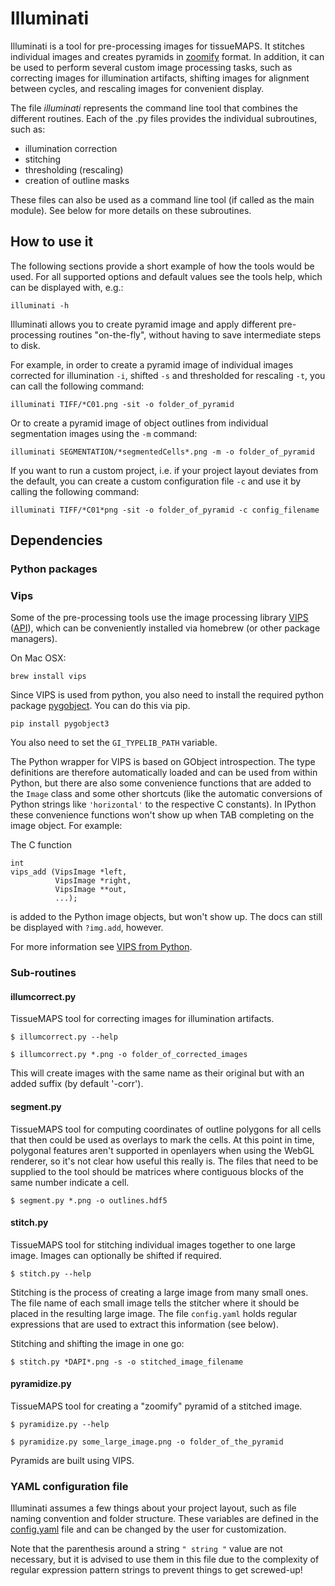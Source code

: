 # Illuminati #

Illuminati is a tool for pre-processing images for tissueMAPS. It stitches individual images and creates pyramids in [zoomify](http://www.zoomify.com/) format. In addition, it can be used to perform several custom image processing tasks, such as correcting images for illumination artifacts, shifting images for alignment between cycles, and rescaling images for convenient display.

The file *illuminati* represents the command line tool that combines the different routines. Each of the .py files provides the individual subroutines, such as: 
* illumination correction    
* stitching   
* thresholding (rescaling) 
* creation of outline masks   

These files can also be used as a command line tool (if called as the main module). See below for more details on these subroutines.

## How to use it ##

The following sections provide a short example of how the tools would be used. For all supported options and default values see the tools help, which can be displayed with, e.g.: 

```{bash}
illuminati -h
```

Illuminati allows you to create pyramid image and apply different pre-processing routines "on-the-fly", without having to save intermediate steps to disk. 

For example, in order to create a pyramid image of individual images corrected for illumination `-i`, shifted `-s` and thresholded for rescaling `-t`, you can call the following command:

```{bash}
illuminati TIFF/*C01.png -sit -o folder_of_pyramid
```

Or to create a pyramid image of object outlines from individual segmentation images using the `-m` command:

```{bash}
illuminati SEGMENTATION/*segmentedCells*.png -m -o folder_of_pyramid
```

If you want to run a custom project, i.e. if your project layout deviates from the default, you can create a custom configuration file `-c` and use it by calling the following command:

```{bash}
illuminati TIFF/*C01*png -sit -o folder_of_pyramid -c config_filename
```

## Dependencies ##

### Python packages



### Vips ###

Some of the pre-processing tools use the image processing library [VIPS](http://www.vips.ecs.soton.ac.uk/index.php?title=VIPS) ([API](http://www.vips.ecs.soton.ac.uk/supported/current/doc/html/libvips/index.html)), which can be conveniently installed via homebrew (or other package managers). 

On Mac OSX:   
```{bash}
brew install vips
```
Since VIPS is used from python, you also need to install the required python package [pygobject](https://wiki.gnome.org/action/show/Projects/PyGObject?action=show&redirect=PyGObject). You can do this via pip.
  
```{bash}
pip install pygobject3
```

You also need to set the `GI_TYPELIB_PATH` variable.


The Python wrapper for VIPS is based on GObject introspection. The type definitions are therefore automatically loaded and can be used from within Python, but there are also some convenience functions that are added to the `Image` class and some other shortcuts (like the automatic conversions of Python strings like `'horizontal'` to the respective C constants).
In IPython these convenience functions won't show up when TAB completing on the image object. For example:

The C function

    int
    vips_add (VipsImage *left,
              VipsImage *right,
              VipsImage **out,
              ...);

is added to the Python image objects, but won't show up. The docs can still be displayed with `?img.add`, however.

For more information see [VIPS from Python](http://www.vips.ecs.soton.ac.uk/supported/current/doc/html/libvips/using-from-python.html).


### Sub-routines ###


#### illumcorrect.py ####

TissueMAPS tool for correcting images for illumination artifacts.

    $ illumcorrect.py --help

    $ illumcorrect.py *.png -o folder_of_corrected_images

This will create images with the same name as their original but with an added suffix (by default '-corr').


#### segment.py ####

TissueMAPS tool for computing coordinates of outline polygons for all cells that then could be used as overlays to mark the cells.
At this point in time, polygonal features aren't supported in openlayers when using the WebGL renderer, so it's not clear how useful this really is.
The files that need to be supplied to the tool should be matrices where contiguous blocks of the same number indicate a cell.

    $ segment.py *.png -o outlines.hdf5


#### stitch.py ####

TissueMAPS tool for stitching individual images together to one large image.
Images can optionally be shifted if required.

    $ stitch.py --help

Stitching is the process of creating a large image from many small ones. The file name of each small image tells the stitcher where it should be placed in the resulting large image. The file `config.yaml` holds regular expressions that are used to extract this information (see below).

Stitching and shifting the image in one go:

    $ stitch.py *DAPI*.png -s -o stitched_image_filename


#### pyramidize.py ####

TissueMAPS tool for creating a "zoomify" pyramid of a stitched image.

    $ pyramidize.py --help

    $ pyramidize.py some_large_image.png -o folder_of_the_pyramid

Pyramids are built using VIPS.


### YAML configuration file ###

Illuminati assumes a few things about your project layout, such as file naming convention and folder structure. These variables are defined in the [config.yaml](config.yaml) file and can be changed by the user for customization.

Note that the parenthesis around a string `" string "` value are not necessary, but it is advised to use them in this file due to the complexity of regular expression pattern strings to prevent things to get screwed-up!
